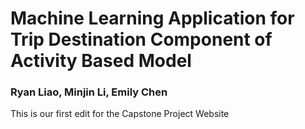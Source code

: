 # Machine Learning Application for Trip Destination Component of Activity Based Model
### Ryan Liao, Minjin Li, Emily Chen

This is our first edit for the Capstone Project Website

